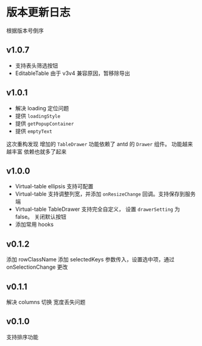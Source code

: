 # 版本更新日志

根据版本号倒序

## v1.0.7

- 支持表头筛选按钮
- EditableTable 由于 v3v4 兼容原因，暂移除导出

## v1.0.1

- 解决 loading 定位问题
- 提供 `loadingStyle`
- 提供 `getPopupContainer`
- 提供 `emptyText`

这次重构发现 增加的 `TableDrawer` 功能依赖了 antd 的 `Drawer` 组件。
功能越来越丰富 依赖也就多了起来

## v1.0.0

- Virtual-table ellipsis 支持可配置
- Virtual-table 支持调整列宽，并添加 `onResizeChange` 回调。支持保存到服务端
- Virtual-table TableDrawer 支持完全自定义， 设置 `drawerSetting` 为 false。 关闭默认按钮
- 添加常用 hooks

## v0.1.2

添加 rowClassName
添加 selectedKeys 参数传入，设置选中项，通过 onSelectionChange 更改

## v0.1.1

解决 columns 切换 宽度丢失问题

## v0.1.0

支持排序功能
